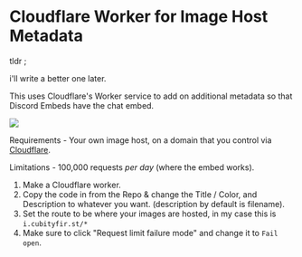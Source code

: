 # Cloudflare Worker for Image Host Metadata

tldr ; 

i'll write a better one later.

This uses Cloudflare's Worker service to add on additional metadata so that Discord Embeds have the chat embed.

![](https://i.imgur.com/ekUT5P7.png)

Requirements - Your own image host, on a domain that you control via [Cloudflare](https://www.cloudflare.com).

Limitations - 100,000 requests *per day* (where the embed works).

1. Make a Cloudflare worker.
2. Copy the code in from the Repo & change the Title / Color, and Description to whatever you want. (description by default is filename).
3. Set the route to be where your images are hosted, in my case this is `i.cubityfir.st/*`
4. Make sure to click "Request limit failure mode" and change it to `Fail open`.
